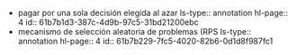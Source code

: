 - pagar por una sola decisión elegida al azar 
  ls-type:: annotation
  hl-page:: 4
  id:: 61b7b1d3-387c-4d9b-97c5-31bd21200ebc
- mecanismo de selección aleatoria de problemas (RPS
  ls-type:: annotation
  hl-page:: 4
  id:: 61b7b229-7fc5-4020-82b6-0d1d8f987fc1
